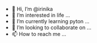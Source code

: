 - 👋 Hi, I’m @irinika
- 👀 I’m interested in life ...
- 🌱 I’m currently learning pyton ...
- 💞️ I’m looking to collaborate on ...
- 📫 How to reach me ...

<!---
irinika/irinika is a ✨ special ✨ repository because its `README.md` (this file) appears on your GitHub profile.
You can click the Preview link to take a look at your changes.
--->
